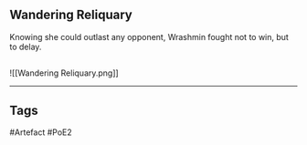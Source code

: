 ## Wandering Reliquary
Knowing she could outlast any opponent,
Wrashmin fought not to win, but to delay.
##
![[Wandering Reliquary.png]]

---
## Tags
#Artefact
#PoE2